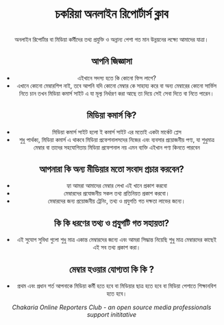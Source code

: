 
<div align="center">
  
# চকরিয়া অনলাইন রিপোর্টার্স ক্লাব

<img href='https://avatars.githubusercontent.com/u/79803112?s=200&v=4'></img>

অনলাইন রিপোর্টার বা মিডিয়া কর্মীদের তথ্য প্রযুক্তি ও অন্নান্য পেশা গত মান উন্নয়নের লক্ষ্যে আমাদের যাত্রা। 

## আপনি জিজ্ঞাসা 
- এইখানে সদস্য হতে কি কোনো ফিস লাগে?
- এখানে কোনো মেম্বারশিপ নাই, তবে আপনি যদি কোনো মেম্বার কে সাহায্য করে বা অন্য মেম্বারের কোনো সার্ভিস নিতে চান তখন মিডিয়া কমার্স সাইট এ যা মূল্য নির্ধারণ করা আছে তা দিয়ে সেই সেবা দিতে বা নিতে পারেন। 

## মিডিয়া কমার্স কি?
- মিডিয়া কমার্স সাইট হলো ই কমার্স সাইট এর মতোই একটা মার্কেট প্লেস 
- শুধু পার্থক্য, মিডিয়া কমার্স এ থাকবে মিডিয়া প্রফেশনালসদের নিজের এবং ব্যবসার প্রয়োজনীয় পণ্য, যা শুধুমাত্র মেম্বার বা তাদের সহযোগিতায় মিডিয়া প্রফেশনাল নয় এমন ব্যক্তি এইখান পণ্য কিনতে পারবেন


## আপনারা কি অন্য মীডিয়ার মতো সংবাদ প্রচার করবেন?

- হ্যা আমরা আমাদের মেম্বার লেখা এই খানে প্রকাশ করবো
- মেম্বারদের প্রযোজনীয় সকল তথ্য প্রতিনিয়ত প্রকাশ করবো। 
- মেম্বারদের জন্য প্রয়োজনীয় ট্রেনিং, তথ্য ও প্ৰযুগতি গত দক্ষতা লাভের জন্যে।

## কি কি ধরণের তথ্য ও প্রযুগটি গত সহায়তা?

- এই সুযোগ সুবিধা গুলো শুধু মাত্র একান্ত মেম্বারদের জন্যে এবং আমরা সিদ্ধান্ত নিয়েছি শুধু মাত্র মেম্বারদের কাছেই এই সব তথ্য প্রকাশ করা। 

## মেম্বার হওয়ার যোগ্যতা কি কি ?

- প্রথম এবং প্রধান শর্ত আপনাকে মিডিয়া কর্মী হতে হবে বা মিডিয়ার ছাত্র হতে হবে বা মিডিয়া পেশাতে শিক্ষানবিশ হতে হবে। 

*Chakaria Online Reporters Club - an open source media professionals support inititative*

